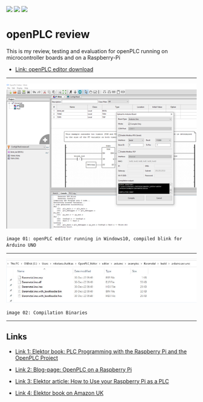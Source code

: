 [![](https://img.shields.io/badge/organization-The--101--project-blue.svg)](https://github.com/The-101-project) 
[![](https://img.shields.io/badge/remote-openPLC__review-green.svg)](https://github.com/The-101-project/openPLC_review) 
[![](https://img.shields.io/badge/local-F:\prj__soft\openPLC__review-orange.svg)]()

# openPLC review

This is my review, testing and evaluation for openPLC running on microcontroller boards and on a Raspberry-Pi



* [Link: openPLC editor download](https://openplcproject.com/download/)

----

<p align="center">
<img
src="img/01.PNG"
width = 900
/>
</p>

`image 01: openPLC editor running in Windows10, compiled blink for Arduino UNO`

----

<p align="center">
<img
src="img/02.PNG"
width = 900
/>
</p>

`image 02: Compilation Binaries`

----


## Links

* [Link 1: Elektor book: PLC Programming with the Raspberry Pi and the OpenPLC Project](https://www.elektor.com/plc-programming-with-the-raspberry-pi-and-the-openplc-project)

* [Link 2: Blog-page: OpenPLC on a Raspberry Pi](https://funprojects.blog/2021/11/18/openplc-on-a-raspberry-pi/)

* [Link 3: Elektor article: How to Use your Raspberry Pi as a PLC](https://www.elektormagazine.com/news/plc-with-raspberry-pi)

* [Link 4: Elektor book on Amazon UK](https://www.amazon.co.uk/dp/3895764698/?coliid=I2LVZFD7E02K2V&colid=1II7O5H31KI7Z&psc=1&ref_=_sed_dp)

